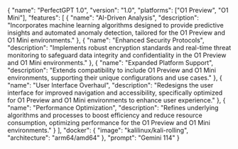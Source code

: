 {
  "name": "PerfectGPT 1.0",
  "version": "1.0",
  "platforms": ["O1 Preview", "O1 Mini"],
  "features": [
    {
      "name": "AI-Driven Analysis",
      "description": "Incorporates machine learning algorithms designed to provide predictive insights and automated anomaly detection, tailored for the O1 Preview and O1 Mini environments."
    },
    {
      "name": "Enhanced Security Protocols",
      "description": "Implements robust encryption standards and real-time threat monitoring to safeguard data integrity and confidentiality in the O1 Preview and O1 Mini environments."
    },
    {
      "name": "Expanded Platform Support",
      "description": "Extends compatibility to include O1 Preview and O1 Mini environments, supporting their unique configurations and use cases."
    },
    {
      "name": "User Interface Overhaul",
      "description": "Redesigns the user interface for improved navigation and accessibility, specifically optimized for O1 Preview and O1 Mini environments to enhance user experience."
    },
    {
      "name": "Performance Optimization",
      "description": "Refines underlying algorithms and processes to boost efficiency and reduce resource consumption, optimizing performance for the O1 Preview and O1 Mini environments."
    }
  ],
  "docker": {
    "image": "kalilinux/kali-rolling",
    "architecture": "arm64/amd64"
  },
  "prompt": "Gemini 114"
}
